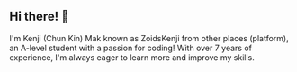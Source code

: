 ## Hi there! 👋

I'm Kenji (Chun Kin) Mak known as ZoidsKenji from other places (platform), an A-level student with a passion for coding! With over 7 years of experience, I'm always eager to learn more and improve my skills.

